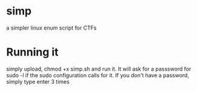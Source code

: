 # simp
a simpler linux enum script for CTFs
# Running it
simply upload, chmod +x simp.sh and run it. It will ask for a passsword for sudo -l if the sudo configuration calls for it. If you don't have a password, simply type enter 3 times
